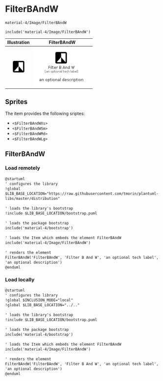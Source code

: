 # FilterBAndW


```text
material-4/Image/FilterBAndW
```

```text
include('material-4/Image/FilterBAndW')
```



| Illustration | FilterBAndW |
| :---: | :---: |
| ![illustration for Illustration](../../material-4/Image/FilterBAndW.png) | ![illustration for FilterBAndW](../../material-4/Image/FilterBAndW.Local.png) |



## Sprites
The item provides the following sriptes:

- `<$FilterBAndWXs>`
- `<$FilterBAndWSm>`
- `<$FilterBAndWMd>`
- `<$FilterBAndWLg>`





## FilterBAndW

### Load remotely
```plantuml
@startuml
' configures the library
!global $LIB_BASE_LOCATION="https://raw.githubusercontent.com/tmorin/plantuml-libs/master/distribution"

' loads the library's bootstrap
!include $LIB_BASE_LOCATION/bootstrap.puml

' loads the package bootstrap
include('material-4/bootstrap')

' loads the Item which embeds the element FilterBAndW
include('material-4/Image/FilterBAndW')

' renders the element
FilterBAndW('FilterBAndW', 'Filter B And W', 'an optional tech label', 'an optional description')
@enduml
```

### Load locally
```plantuml
@startuml
' configures the library
!global $INCLUSION_MODE="local"
!global $LIB_BASE_LOCATION="../.."

' loads the library's bootstrap
!include $LIB_BASE_LOCATION/bootstrap.puml

' loads the package bootstrap
include('material-4/bootstrap')

' loads the Item which embeds the element FilterBAndW
include('material-4/Image/FilterBAndW')

' renders the element
FilterBAndW('FilterBAndW', 'Filter B And W', 'an optional tech label', 'an optional description')
@enduml
```

